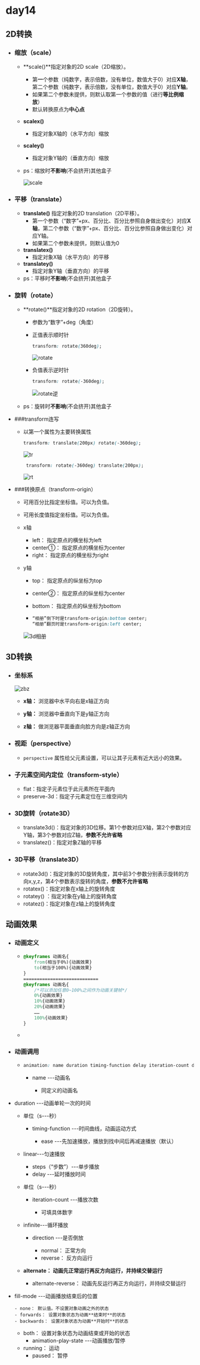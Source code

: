 # day14

## 2D转换

- ### 缩放（scale）

  - **scale()**指定对象的2D scale（2D缩放）。

    - 第**一**个参数（纯数字，表示倍数，没有单位，数值大于0）对应**X轴**，第二个参数（纯数字，表示倍数，没有单位，数值大于0）对应**Y轴**。
    - 如果第二个参数未提供，则默认取第一个参数的值（进行**等比例缩放**）
    - 默认转换原点为**中心点**

  - **scalex()** 

    - 指定对象X轴的（水平方向）缩放 

  - **scaley()**

    - 指定对象Y轴的（垂直方向）缩放 

  - ps：缩放时**不影响**(不会挤开)其他盒子

    ![scale](./media/scale.jpg)

- ### 平移（translate）

  - **translate()** 指定对象的2D translation（2D平移）。
    - 第一个参数（“数字”+px、百分比、百分比参照自身做出变化）对应**X轴**，第二个参数（“数字”+px、百分比、百分比参照自身做出变化）对应Y轴。
    - 如果第二个参数未提供，则默认值为0 
  - **translatex()**
    - 指定对象X轴（水平方向）的平移 
  - **translatey()**
    - 指定对象Y轴（垂直方向）的平移 
  - ps：平移时**不影响**(不会挤开)其他盒子

- ### 旋转（rotate）

  - **rotate()**指定对象的2D rotation（2D旋转）。

    - 参数为“数字”+deg（角度）

    - 正值表示顺时针

      ```css
      transform: rotate(360deg);
      ```

      ![rotate](./media/rotate.gif)

    - 负值表示逆时针

      ```css
      transform: rotate(-360deg);
      ```

      ![rotate逆](./media/rotate逆.gif)

  - ps：旋转时**不影响**(不会挤开)其他盒子

- ###transform连写

  - 以第一个属性为主要转换属性

    ```css
    transform: translate(200px) rotate(-360deg);
    ```

    ![tr](./media/tr.gif)

    ```css
     transform: rotate(-360deg) translate(200px);
    ```

    ![rt](./media/rt.gif)

- ###转换原点（transform-origin）

  - 可用百分比指定坐标值。可以为负值。 

  - 可用长度值指定坐标值。可以为负值。 

  - x轴

    - left： 指定原点的横坐标为left 
    - center①： 指定原点的横坐标为center 
    - right： 指定原点的横坐标为right 

  - y轴

    - top： 指定原点的纵坐标为top 

    - center②： 指定原点的纵坐标为center 

    - bottom： 指定原点的纵坐标为bottom 

    - ```css
      “相册”倒下时是transform-origin:bottom center;
      “相册”翻页时是transform-origin:left center;
      ```

    ![3d相册](./media/3d相册.gif)

## 3D转换

- ### 坐标系

  ![zbz](./media/zbz.png)

  - **x轴：** 浏览器中水平向右是x轴正方向

  - **y轴：** 浏览器中垂直向下是y轴正方向

  - **z轴：** 做浏览器平面垂直向脸方向是z轴正方向

- ### 视距（perspective）

  - `perspective` 属性给父元素设置，可以让其子元素有近大远小的效果。

- ### 子元素空间内定位（transform-style）

  - flat：指定子元素位于此元素所在平面内 
  - preserve-3d：指定子元素定位在三维空间内 

- ### 3D旋转（rotate3D）

  - translate3d()：指定对象的3D位移。第1个参数对应X轴，第2个参数对应Y轴，第3个参数对应Z轴，**参数不允许省略** 
  - translatez()：指定对象Z轴的平移 

- ### 3D平移（translate3D）

  - rotate3d()：指定对象的3D旋转角度，其中前3个参数分别表示旋转的方向x,y,z，第4个参数表示旋转的角度，**参数不允许省略** 
  - rotatex()：指定对象在x轴上的旋转角度 
  - rotatey() ：指定对象在y轴上的旋转角度 
  - rotatez()：指定对象在z轴上的旋转角度 

## 动画效果

- ### 动画定义

  - ```css
    @keyframes 动画名{
        from(相当于0%){动画效果}
        to(相当于100%){动画效果}
    }
    ============================
    @keyframes 动画名{
        /*可以添加任意0~100%之间作为动画关键帧*/
        0%{动画效果}
        10%{动画效果}
        20%{动画效果}
        ……
        100%{动画效果}
    }
    ```

  - 

- ### 动画调用

  - ```css
    animation: name duration timing-function delay iteration-count direction fill-mode;
    ```

    - name ---动画名

      - 同定义的动画名
- duration ---动画单轮一次的时间
    
  - 单位（s---秒）
    - timing-function ---时间曲线，动画运动方式

      - ease ---先加速播放，播放到找中间后再减速播放（默认）
  - linear---匀速播放
      - steps（“步数”）---单步播放
    - delay ---延时播放时间
    
  - 单位（s---秒）
    - iteration-count ---播放次数

      - 可填具体数字
  - infinite---循环播放
    - direction ---是否倒放

      - normal： 正常方向 
      - reverse： 反方向运行 
  - **alternate： 动画先正常运行再反方向运行，并持续交替运行** 
      - alternate-reverse： 动画先反运行再正方向运行，并持续交替运行 
- fill-mode ---动画播放结束后的位置
    
      - none： 默认值。不设置对象动画之外的状态 
      - forwards： 设置对象状态为动画**结束时**的状态 
      - backwards： 设置对象状态为动画**开始时**的状态 
  - both： 设置对象状态为动画结束或开始的状态 
    - animation-play-state ---动画播放/暂停
  - running： 运动 
      - paused： 暂停 

